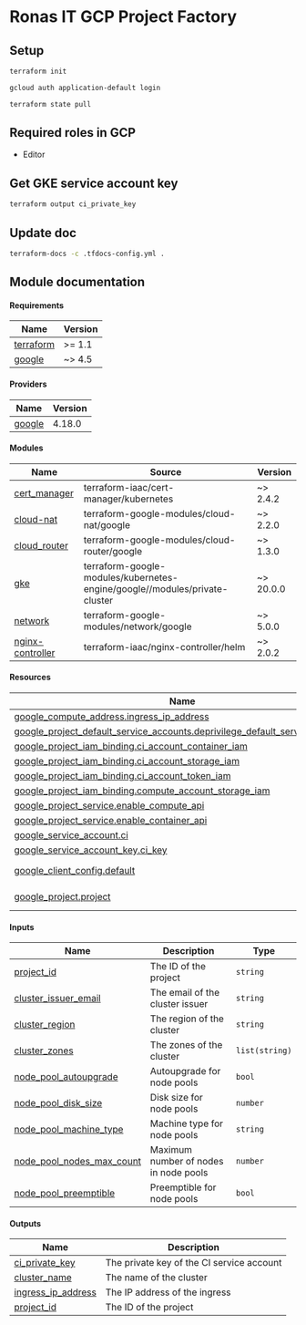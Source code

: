 # Ronas IT GCP Project Factory

## Setup

```sh
terraform init
```

```sh
gcloud auth application-default login
```

```sh
terraform state pull
```

## Required roles in GCP

* Editor

## Get GKE service account key

```sh
terraform output ci_private_key
```

## Update doc

```sh
terraform-docs -c .tfdocs-config.yml .
```

## Module documentation

<!-- BEGIN_TF_DOCS -->
#### Requirements

| Name | Version |
|------|---------|
| <a name="requirement_terraform"></a> [terraform](#requirement_terraform) | >= 1.1 |
| <a name="requirement_google"></a> [google](#requirement_google) | ~> 4.5 |

#### Providers

| Name | Version |
|------|---------|
| <a name="provider_google"></a> [google](#provider_google) | 4.18.0 |

#### Modules

| Name | Source | Version |
|------|--------|---------|
| <a name="module_cert_manager"></a> [cert_manager](#module_cert_manager) | terraform-iaac/cert-manager/kubernetes | ~> 2.4.2 |
| <a name="module_cloud-nat"></a> [cloud-nat](#module_cloud-nat) | terraform-google-modules/cloud-nat/google | ~> 2.2.0 |
| <a name="module_cloud_router"></a> [cloud_router](#module_cloud_router) | terraform-google-modules/cloud-router/google | ~> 1.3.0 |
| <a name="module_gke"></a> [gke](#module_gke) | terraform-google-modules/kubernetes-engine/google//modules/private-cluster | ~> 20.0.0 |
| <a name="module_network"></a> [network](#module_network) | terraform-google-modules/network/google | ~> 5.0.0 |
| <a name="module_nginx-controller"></a> [nginx-controller](#module_nginx-controller) | terraform-iaac/nginx-controller/helm | ~> 2.0.2 |

#### Resources

| Name | Type |
|------|------|
| [google_compute_address.ingress_ip_address](https://registry.terraform.io/providers/hashicorp/google/latest/docs/resources/compute_address) | resource |
| [google_project_default_service_accounts.deprivilege_default_service_account](https://registry.terraform.io/providers/hashicorp/google/latest/docs/resources/project_default_service_accounts) | resource |
| [google_project_iam_binding.ci_account_container_iam](https://registry.terraform.io/providers/hashicorp/google/latest/docs/resources/project_iam_binding) | resource |
| [google_project_iam_binding.ci_account_storage_iam](https://registry.terraform.io/providers/hashicorp/google/latest/docs/resources/project_iam_binding) | resource |
| [google_project_iam_binding.ci_account_token_iam](https://registry.terraform.io/providers/hashicorp/google/latest/docs/resources/project_iam_binding) | resource |
| [google_project_iam_binding.compute_account_storage_iam](https://registry.terraform.io/providers/hashicorp/google/latest/docs/resources/project_iam_binding) | resource |
| [google_project_service.enable_compute_api](https://registry.terraform.io/providers/hashicorp/google/latest/docs/resources/project_service) | resource |
| [google_project_service.enable_container_api](https://registry.terraform.io/providers/hashicorp/google/latest/docs/resources/project_service) | resource |
| [google_service_account.ci](https://registry.terraform.io/providers/hashicorp/google/latest/docs/resources/service_account) | resource |
| [google_service_account_key.ci_key](https://registry.terraform.io/providers/hashicorp/google/latest/docs/resources/service_account_key) | resource |
| [google_client_config.default](https://registry.terraform.io/providers/hashicorp/google/latest/docs/data-sources/client_config) | data source |
| [google_project.project](https://registry.terraform.io/providers/hashicorp/google/latest/docs/data-sources/project) | data source |

#### Inputs

| Name | Description | Type |
|------|-------------|------|
| <a name="input_project_id"></a> [project_id](#input_project_id) | The ID of the project | `string` |
| <a name="input_cluster_issuer_email"></a> [cluster_issuer_email](#input_cluster_issuer_email) | The email of the cluster issuer | `string` |
| <a name="input_cluster_region"></a> [cluster_region](#input_cluster_region) | The region of the cluster | `string` |
| <a name="input_cluster_zones"></a> [cluster_zones](#input_cluster_zones) | The zones of the cluster | `list(string)` |
| <a name="input_node_pool_autoupgrade"></a> [node_pool_autoupgrade](#input_node_pool_autoupgrade) | Autoupgrade for node pools | `bool` |
| <a name="input_node_pool_disk_size"></a> [node_pool_disk_size](#input_node_pool_disk_size) | Disk size for node pools | `number` |
| <a name="input_node_pool_machine_type"></a> [node_pool_machine_type](#input_node_pool_machine_type) | Machine type for node pools | `string` |
| <a name="input_node_pool_nodes_max_count"></a> [node_pool_nodes_max_count](#input_node_pool_nodes_max_count) | Maximum number of nodes in node pools | `number` |
| <a name="input_node_pool_preemptible"></a> [node_pool_preemptible](#input_node_pool_preemptible) | Preemptible for node pools | `bool` |

#### Outputs

| Name | Description |
|------|-------------|
| <a name="output_ci_private_key"></a> [ci_private_key](#output_ci_private_key) | The private key of the CI service account |
| <a name="output_cluster_name"></a> [cluster_name](#output_cluster_name) | The name of the cluster |
| <a name="output_ingress_ip_address"></a> [ingress_ip_address](#output_ingress_ip_address) | The IP address of the ingress |
| <a name="output_project_id"></a> [project_id](#output_project_id) | The ID of the project |
<!-- END_TF_DOCS -->